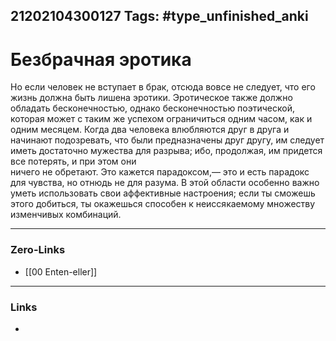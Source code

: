 21202104300127
Tags: #type_unfinished_anki
---
# Безбрачная эротика

Но если человек не вступает в брак, отсюда вовсе не следует, что его жизнь должна быть лишена эротики. Эротическое также должно обладать бесконечностью, однако бесконечностью поэтической, которая может с таким же успехом ограничиться одним часом, как и одним месяцем. Когда два человека влюбляются друг в друга и начинают подозревать, что были предназначены друг другу, им следует иметь достаточно мужества для разрыва; ибо, продолжая, им придется все потерять, и при этом они <br>ничего не обретают. Это кажется парадоксом,— это и есть парадокс для чувства, но отнюдь не для разума. В этой области особенно важно уметь использовать свои аффективные настроения; если ты сможешь этого добиться, ты окажешься способен к неиссякаемому множеству изменчивых комбинаций. 

---
### Zero-Links
- [[00 Enten-eller]]
---
### Links
-